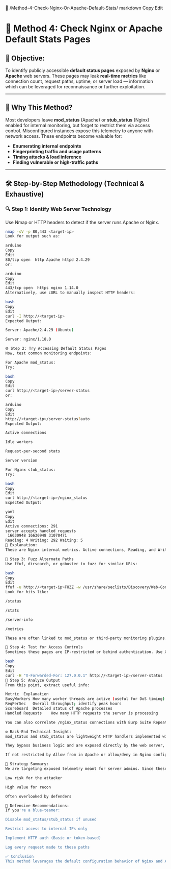 📁 /Method-4-Check-Nginx-Or-Apache-Default-Stats/
markdown
Copy
Edit
# 🧠 Method 4: Check Nginx or Apache Default Stats Pages

## 🎯 Objective:
To identify publicly accessible **default status pages** exposed by **Nginx** or **Apache** web servers. These pages may leak **real-time metrics** like connection count, request paths, uptime, or server load — information which can be leveraged for reconnaissance or further exploitation.

---

## 🧪 Why This Method?

Most developers leave **mod_status** (Apache) or **stub_status** (Nginx) enabled for internal monitoring, but forget to restrict them via access control. Misconfigured instances expose this telemetry to anyone with network access. These endpoints become valuable for:

- **Enumerating internal endpoints**
- **Fingerprinting traffic and usage patterns**
- **Timing attacks & load inference**
- **Finding vulnerable or high-traffic paths**

---

## 🛠️ Step-by-Step Methodology (Technical & Exhaustive)

### 🔍 Step 1: Identify Web Server Technology

Use Nmap or HTTP headers to detect if the server runs Apache or Nginx.

```bash
nmap -sV -p 80,443 <target-ip>
Look for output such as:

arduino
Copy
Edit
80/tcp open  http Apache httpd 2.4.29
or:

arduino
Copy
Edit
443/tcp open  https nginx 1.14.0
Alternatively, use cURL to manually inspect HTTP headers:

bash
Copy
Edit
curl -I http://<target-ip>
Expected Output:

Server: Apache/2.4.29 (Ubuntu)

Server: nginx/1.18.0

🌐 Step 2: Try Accessing Default Status Pages
Now, test common monitoring endpoints:

For Apache mod_status:
Try:

bash
Copy
Edit
curl http://<target-ip>/server-status
or:

arduino
Copy
Edit
http://<target-ip>/server-status?auto
Expected Output:

Active connections

Idle workers

Request-per-second stats

Server version

For Nginx stub_status:
Try:

bash
Copy
Edit
curl http://<target-ip>/nginx_status
Expected Output:

yaml
Copy
Edit
Active connections: 291 
server accepts handled requests
 16630948 16630948 31070471 
Reading: 4 Writing: 292 Waiting: 5
🧠 Explanation:
These are Nginx internal metrics. Active connections, Reading, and Writing show current traffic load.

🔄 Step 3: Fuzz Alternate Paths
Use ffuf, dirsearch, or gobuster to fuzz for similar URLs:

bash
Copy
Edit
ffuf -u http://<target-ip>FUZZ -w /usr/share/seclists/Discovery/Web-Content/common.txt -mc 200,302
Look for hits like:

/status

/stats

/server-info

/metrics

These are often linked to mod_status or third-party monitoring plugins.

🔐 Step 4: Test for Access Controls
Sometimes these pages are IP-restricted or behind authentication. Use X-Forwarded-For or Host header spoofing to bypass:

bash
Copy
Edit
curl -H "X-Forwarded-For: 127.0.0.1" http://<target-ip>/server-status
🔎 Step 5: Analyze Output
From this point, extract useful info:

Metric	Explanation
BusyWorkers	How many worker threads are active (useful for DoS timing)
ReqPerSec	Overall throughput; identify peak hours
Scoreboard	Detailed status of Apache processes
Handled Requests	How many HTTP requests the server is processing

You can also correlate /nginx_status connections with Burp Suite Repeater timings for timing-based inference.

⚙️ Back-End Technical Insight:
mod_status and stub_status are lightweight HTTP handlers implemented within Apache and Nginx respectively.

They bypass business logic and are exposed directly by the web server, meaning no authentication or session validation by default.

If not restricted by Allow from in Apache or allow/deny in Nginx config, they are world-readable.

🧠 Strategy Summary:
We are targeting exposed telemetry meant for server admins. Since these pages offer out-of-band insights into live server operations, we treat them as attack surface:

Low risk for the attacker

High value for recon

Often overlooked by defenders

🧯 Defensive Recommendations:
If you're a blue-teamer:

Disable mod_status/stub_status if unused

Restrict access to internal IPs only

Implement HTTP auth (Basic or token-based)

Log every request made to these paths

✅ Conclusion
This method leverages the default configuration behavior of Nginx and Apache for passive data leakage. The goal is early-stage visibility without raising alarms — perfect for a stealth recon phase.
